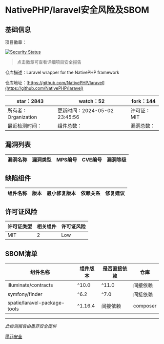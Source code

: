 # NativePHP/laravel安全风险及SBOM

## 基础信息

项目徽章：

[![Security Status](https://www.murphysec.com/platform3/v31/badge/1786108819911274496.svg)](https://www.murphysec.com/console/report/1751680066295779328/1786108819911274496)

> 点击徽章可查看详细项目安全报告

仓库描述：Laravel wrapper for the NativePHP framework

仓库地址：[https://github.com/NativePHP/laravel](https://github.com/NativePHP/laravel)

| star：2843 | watch：52 | fork：144 |
| ----------- | -------------- | ------------ |
| 所有者：Organization | 更新时间：2024-05-02 23:45:56 | 许可证：MIT |
| 最近检测时间： | 组件总数： | 漏洞总数： |




## 漏洞列表

| 漏洞名称 | 漏洞类型 | MPS编号 | CVE编号 | 漏洞等级 |
| ------- | ------ | ------- | ------ | ----- |





## 缺陷组件

| 组件名称 | 版本 | 最小修复版本 | 依赖关系 | 修复建议 |
| -------- | ---- | ------------ | -------- | -------- |





## 许可证风险

| 许可证类型 | 相关组件 | 许可证风险 |
| ---------- | -------- | ---------- |
|MIT|2|Low|




## SBOM清单

| 组件名称 | 组件版本 | 是否直接依赖 | 仓库 |
| -------- | -------- | ------------ | ---- |
|illuminate/contracts|^10.0|^11.0|间接依赖|composer|
|symfony/finder|^6.2|^7.0|间接依赖|composer|
|spatie/laravel-package-tools|^1.16.4|间接依赖|composer|


------

*此检测报告由墨菲安全提供*

[墨菲安全](www.murphysec.com)